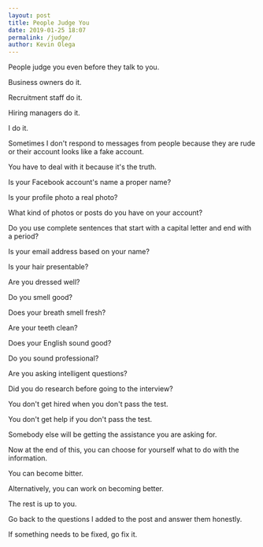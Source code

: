 ```yaml
--- 
layout: post 
title: People Judge You
date: 2019-01-25 18:07
permalink: /judge/ 
author: Kevin Olega 
--- 
```

People judge you even before they talk to you. 

Business owners do it.

Recruitment staff do it.

Hiring managers do it.

I do it.

Sometimes I don't respond to messages from people because they are rude or their account looks like a fake account.

You have to deal with it because it's the truth.

Is your Facebook account's name a proper name?

Is your profile photo a real photo?

What kind of photos or posts do you have on your account?

Do you use complete sentences that start with a capital letter and end with a period?

Is your email address based on your name?

Is your hair presentable?

Are you dressed well?

Do you smell good?

Does your breath smell fresh?

Are your teeth clean?

Does your English sound good?

Do you sound professional?

Are you asking intelligent questions?

Did you do research before going to the interview?

You don't get hired when you don't pass the test.

You don't get help if you don't pass the test.

Somebody else will be getting the assistance you are asking for.

Now at the end of this, you can choose for yourself what to do with the information.

You can become bitter.

Alternatively, you can work on becoming better.

The rest is up to you.

Go back to the questions I added to the post and answer them honestly.

If something needs to be fixed, go fix it.